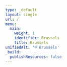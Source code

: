 ```yaml
---
type: _default
layout: single
url: /
menu:
  main:
    weight: 1
    identifier: Brussels
    title: Brussels
unifiedAlt: '© Brussels'
_build:
  publishResources: false
---
```

